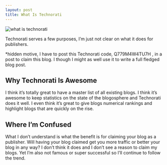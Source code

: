 ```yaml
---
layout: post
title: What Is Technorati
---
```


<img src="{{ site.url }}/images/technorati.jpg" alt="what is technorati" />

Technorati serves a few purposes, I’m just not clear on what it does for publishers.

*hidden motive, I have to post this Technorati code, Q779M4W4TU7H  , in a post to claim this blog. I though I might as well use it to write a full fledged blog post.

## Why Technorati Is Awesome

I think it’s totally great to have a master list of all existing blogs. I think it’s awesome to keep statistics on the state of the blogosphere and Technorati does it well. I even think it’s great to give blogs numerical rankings and highlight blogs that are quickly on the rise.

## Where I’m Confused

What I don’t understand is what the benefit is for claiming your blog as a publisher. Will having your blog claimed get you more traffic or better your blog in any way? I don’t think it does and I don’t see a reason to claim my blogs. Yet I’m also not famous or super successful so I’ll continue to follow the trend.